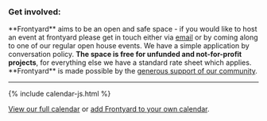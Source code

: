 ---
---

### Get involved:

\*\*Frontyard\*\* aims to be an open and safe space - if you would like to host an event at frontyard please get in touch either via [email](mailto:frontyardprojects@gmail.com) or by coming along to one of our regular open house events. We have a simple application by conversation policy. **The space is free for unfunded and not-for-profit projects**, for everything else we have a standard rate sheet which applies. \*\*Frontyard\*\* is made possible by the [generous support of our community](/supporters).

-----

{% include calendar-js.html %}

[View our full calendar](https://calendar.google.com/calendar/embed?src=frontyardprojects%40gmail.com&ctz=Australia/Sydney)
or [add Frontyard to your own calendar](https://calendar.google.com/calendar/ical/frontyardprojects%40gmail.com/public/basic.ics).


